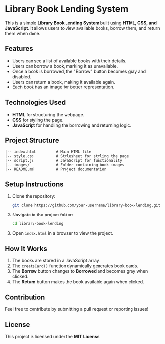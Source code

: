 # Library Book Lending System

This is a simple **Library Book Lending System** built using **HTML, CSS, and JavaScript**. It allows users to view available books, borrow them, and return them when done.

## Features
- Users can see a list of available books with their details.
- Users can borrow a book, marking it as unavailable.
- Once a book is borrowed, the "Borrow" button becomes gray and disabled.
- Users can return a book, making it available again.
- Each book has an image for better representation.

## Technologies Used
- **HTML** for structuring the webpage.
- **CSS** for styling the page.
- **JavaScript** for handling the borrowing and returning logic.

## Project Structure
```
|-- index.html         # Main HTML file
|-- style.css          # Stylesheet for styling the page
|-- script.js          # JavaScript for functionality
|-- images/            # Folder containing book images
|-- README.md          # Project documentation
```

## Setup Instructions
1. Clone the repository:
   ```sh
   git clone https://github.com/your-username/library-book-lending.git
   ```
2. Navigate to the project folder:
   ```sh
   cd library-book-lending
   ```
3. Open `index.html` in a browser to view the project.

## How It Works
1. The books are stored in a JavaScript array.
2. The `createCard()` function dynamically generates book cards.
3. The **Borrow** button changes to **Borrowed** and becomes gray when clicked.
4. The **Return** button makes the book available again when clicked.


## Contribution
Feel free to contribute by submitting a pull request or reporting issues!

## License
This project is licensed under the **MIT License**.

